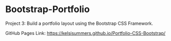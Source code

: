 # Bootstrap-Portfolio

Project 3: Build a portfolio layout using the Bootstrap CSS Framework.

GitHub Pages Link: https://kelsisummers.github.io/Portfolio-CSS-Bootstrap/
